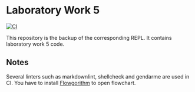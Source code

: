 # Laboratory Work 5

[![CI](https://github.com/alvinseville7cf/CSharp---Exercise---Other---Laboratory-Work-5/actions/workflows/ci.yml/badge.svg)](https://github.com/alvinseville7cf/CSharp---Exercise---Other---Laboratory-Work-5/actions/workflows/ci.yml)

This repository is the backup of the corresponding REPL. It contains laboratory work 5 code.

## Notes

Several linters such as markdownlint, shellcheck and gendarme are used in CI. You have to install [Flowgorithm](http://www.flowgorithm.org/index.htm) to open flowchart.
